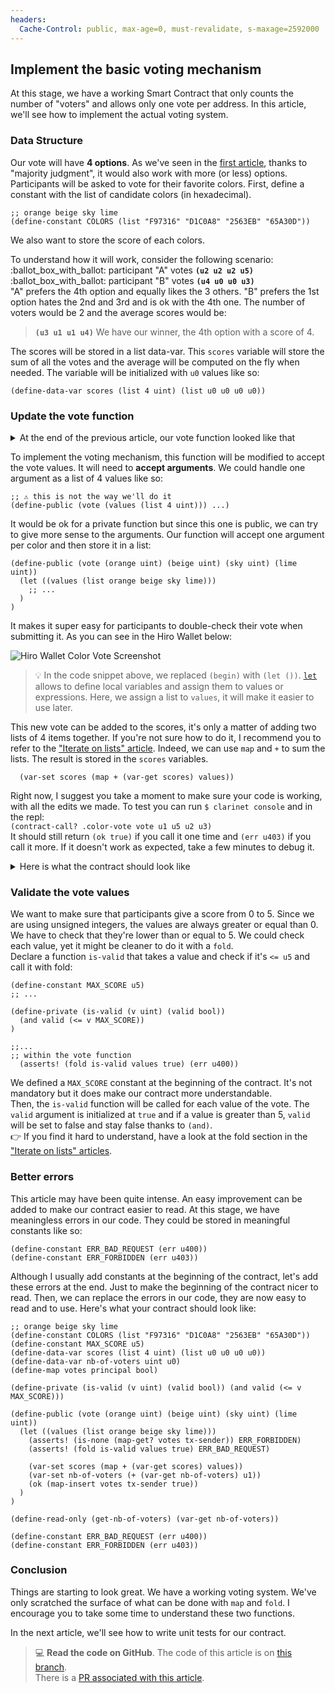 ```yaml
---
headers:
  Cache-Control: public, max-age=0, must-revalidate, s-maxage=2592000
---
```


## Implement the basic voting mechanism

At this stage, we have a working Smart Contract that only counts the number of "voters" and allows only one vote per address. In this article, we'll see how to implement the actual voting system.


### Data Structure

Our vote will have **4 options**. As we've seen in the [first article](/01-voting-clarity-smart-contract/01-getting-started#the-project), thanks to "majority judgment", it would also work with more (or less) options.  
Participants will be asked to vote for their favorite colors. First, define a constant with the list of candidate colors (in hexadecimal).

```clarity
;; orange beige sky lime
(define-constant COLORS (list "F97316" "D1C0A8" "2563EB" "65A30D"))
```

We also want to store the score of each colors.

To understand how it will work, consider the following scenario:  
:ballot_box_with_ballot: participant "A" votes **`(u2 u2 u2 u5)`**  
:ballot_box_with_ballot: participant "B" votes **`(u4 u0 u0 u3)`**  
"A" prefers the 4th option and equally likes the 3 others. "B" prefers the 1st option hates the 2nd and 3rd and is ok with the 4th one. The number of voters would be 2 and the average scores would be:

> **`(u3 u1 u1 u4)`** We have our winner, the 4th option with a score of 4.

The scores will be stored in a list data-var. This `scores` variable will store the sum of all the votes and the average will be computed on the fly when needed. The variable will be initialized with `u0` values like so:

```clarity
(define-data-var scores (list 4 uint) (list u0 u0 u0 u0))
```

### Update the vote function

<details>
<summary>At the end of the previous article, our vote function looked like that</summary>

```clarity
(define-public (vote)
  (begin
    (asserts! (is-none (map-get? votes tx-sender)) (err u403))

    (map-insert votes tx-sender true)
    (ok (var-set nb-of-voters (+ (var-get nb-of-voters) u1)))
  )
)
```
</details>

To implement the voting mechanism, this function will be modified to accept the vote values. It will need to **accept arguments**. We could handle one argument as a list of 4 values like so:

```clarity
;; ⚠️ this is not the way we'll do it
(define-public (vote (values (list 4 uint))) ...)
```

It would be ok for a private function but since this one is public, we can try to give more sense to the arguments. Our function will accept one argument per color and then store it in a list:

```clarity
(define-public (vote (orange uint) (beige uint) (sky uint) (lime uint))
  (let ((values (list orange beige sky lime)))
    ;; ...
  )
)
```

It makes it super easy for participants to double-check their vote when submitting it. As you can see in the Hiro Wallet below:

![Hiro Wallet Color Vote Screenshot](/images/vote-colors.png "Vote Screenshot")

> :bulb: In the code snippet above, we replaced `(begin)` with `(let ())`. [`let`](https://docs.stacks.co/references/language-functions#let) allows to define local variables and assign them to values or expressions. Here, we assign a list to `values`, it will make it easier to use later.

This new vote can be added to the scores, it's only a matter of adding two lists of 4 items together. If you're not sure how to do it, I recommend you to refer to the ["Iterate on lists" article](/02-clarity-language/01-iterate-on-lists#map). Indeed, we can use `map` and `+` to sum the lists. The result is stored in the `scores` variables.

```clarity
  (var-set scores (map + (var-get scores) values))
```

Right now, I suggest you take a moment to make sure your code is working, with all the edits we made. To test you can run `$ clarinet console` and in the repl:  
`(contract-call? .color-vote vote u1 u5 u2 u3)`  
It should still return `(ok true)` if you call it one time and `(err u403)` if you call it more. If it doesn't work as expected, take a few minutes to debug it.

<details>
<summary>Here is what the contract should look like</summary>

```clarity
;; orange beige sky lime
(define-constant COLORS (list "F97316" "D1C0A8" "2563EB" "65A30D"))
(define-data-var scores (list 4 uint) (list u0 u0 u0 u0))
(define-data-var nb-of-voters uint u0)
(define-map votes principal bool)

(define-public (vote (orange uint) (beige uint) (sky uint) (lime uint))
  (let ((values (list orange beige sky lime)))
    (asserts! (is-none (map-get? votes tx-sender)) (err u403))

    (var-set scores (map + (var-get scores) values))
    (var-set nb-of-voters (+ (var-get nb-of-voters) u1))
    (ok (map-insert votes tx-sender true))
  )
)

(define-read-only (get-nb-of-voters) (var-get nb-of-voters))
```
</details>

### Validate the vote values

We want to make sure that participants give a score from 0 to 5. Since we are using unsigned integers, the values are always greater or equal than 0. We have to check that they're lower than or equal to 5. We could check each value, yet it might be cleaner to do it with a `fold`.  
Declare a function `is-valid` that takes a value and check if it's `<= u5` and call it with fold:

```clarity
(define-constant MAX_SCORE u5)
;; ...

(define-private (is-valid (v uint) (valid bool))
  (and valid (<= v MAX_SCORE))
)

;;...
;; within the vote function
  (asserts! (fold is-valid values true) (err u400))
```

We defined a `MAX_SCORE` constant at the beginning of the contract. It's not mandatory but it does make our contract more understandable.  
Then, the `is-valid` function will be called for each value of the vote. The `valid` argument is initialized at `true` and if a value is greater than 5, `valid` will be set to false and stay false thanks to `(and)`.  
:point_right: If you find it hard to understand, have a look at the fold section in the ["Iterate on lists" articles](/02-clarity-language/01-iterate-on-lists#fold).

### Better errors

This article may have been quite intense. An easy improvement can be added to make our contract easier to read. At this stage, we have meaningless errors in our code. They could be stored in meaningful constants like so:

```clarity
(define-constant ERR_BAD_REQUEST (err u400))
(define-constant ERR_FORBIDDEN (err u403))
```

Although I usually add constants at the beginning of the contract, let's add these errors at the end. Just to make the beginning of the contract nicer to read. Then, we can replace the errors in our code, they are now easy to read and to use. Here's what your contract should look like:

```clarity
;; orange beige sky lime
(define-constant COLORS (list "F97316" "D1C0A8" "2563EB" "65A30D"))
(define-constant MAX_SCORE u5)
(define-data-var scores (list 4 uint) (list u0 u0 u0 u0))
(define-data-var nb-of-voters uint u0)
(define-map votes principal bool)

(define-private (is-valid (v uint) (valid bool)) (and valid (<= v MAX_SCORE)))

(define-public (vote (orange uint) (beige uint) (sky uint) (lime uint))
  (let ((values (list orange beige sky lime)))
    (asserts! (is-none (map-get? votes tx-sender)) ERR_FORBIDDEN)
    (asserts! (fold is-valid values true) ERR_BAD_REQUEST)

    (var-set scores (map + (var-get scores) values))
    (var-set nb-of-voters (+ (var-get nb-of-voters) u1))
    (ok (map-insert votes tx-sender true))
  )
)

(define-read-only (get-nb-of-voters) (var-get nb-of-voters))

(define-constant ERR_BAD_REQUEST (err u400))
(define-constant ERR_FORBIDDEN (err u403))
```

### Conclusion

Things are starting to look great. We have a working voting system. We've only scratched the surface of what can be done with `map` and `fold`. I encourage you to take some time to understand these two functions.

In the next article, we'll see how to write unit tests for our contract.

> 💻 **Read the code on GitHub**. The code of this article is on [this branch](https://github.com/hugocaillard/clarity-voting-tuto/tree/step-3).  
> There is a [PR associated with this article](https://github.com/hugocaillard/clarity-voting-tuto/pull/3).
